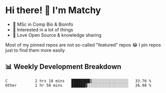 # Hi there! 👋 I'm Matchy

- 🧬 MSc in Comp Bio & Bioinfo
- 🎈 Interested in a lot of things
- 💜 Love Open Source & knowledge sharing

Most of my pinned repos are not so-called "featured" repos 😂 I pin repos just to find them more easily

## 📊 Weekly Development Breakdown

<!--START_SECTION:waka-->

```text
C            2 hrs 18 mins   ████████▒░░░░░░░░░░░░░░░░   33.76 %
Other        1 hr 50 mins    ██████▓░░░░░░░░░░░░░░░░░░   26.98 %
```

<!--END_SECTION:waka-->
